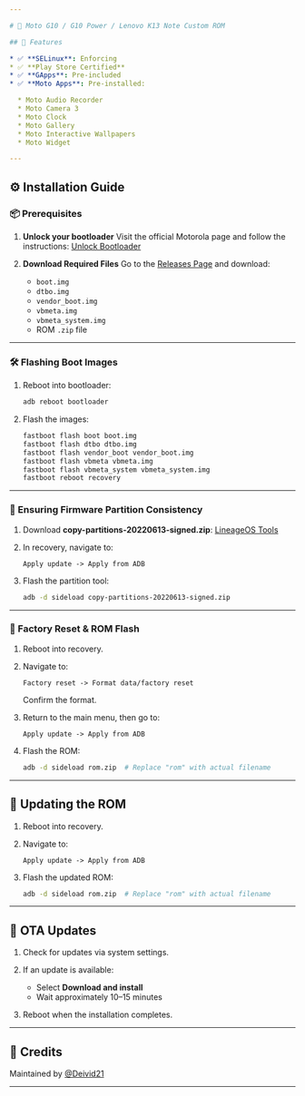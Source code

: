 ```yaml
---

# 📱 Moto G10 / G10 Power / Lenovo K13 Note Custom ROM

## 🔐 Features

* ✅ **SELinux**: Enforcing
* ✅ **Play Store Certified**
* ✅ **GApps**: Pre-included
* ✅ **Moto Apps**: Pre-installed:

  * Moto Audio Recorder
  * Moto Camera 3
  * Moto Clock
  * Moto Gallery
  * Moto Interactive Wallpapers
  * Moto Widget

---
```


## ⚙️ Installation Guide

### 📦 Prerequisites

1. **Unlock your bootloader**
   Visit the official Motorola page and follow the instructions:
   [Unlock Bootloader](https://en-us.support.motorola.com/app/standalone/bootloader/unlock-your-device-a)

2. **Download Required Files**
   Go to the [Releases Page](https://github.com/Deivid21/RELEASES/blob/main/README.md#moto-g10--g10-power--lenovo-k13-note-capri) and download:

   * `boot.img`
   * `dtbo.img`
   * `vendor_boot.img`
   * `vbmeta.img`
   * `vbmeta_system.img`
   * ROM `.zip` file

---

### 🛠️ Flashing Boot Images

1. Reboot into bootloader:

   ```bash
   adb reboot bootloader
   ```

2. Flash the images:

   ```bash
   fastboot flash boot boot.img
   fastboot flash dtbo dtbo.img
   fastboot flash vendor_boot vendor_boot.img
   fastboot flash vbmeta vbmeta.img
   fastboot flash vbmeta_system vbmeta_system.img
   fastboot reboot recovery
   ```

---

### 📁 Ensuring Firmware Partition Consistency

1. Download **copy-partitions-20220613-signed.zip**:
   [LineageOS Tools](https://mirrorbits.lineageos.org/tools/copy-partitions-20220613-signed.zip)

2. In recovery, navigate to:

   ```
   Apply update -> Apply from ADB
   ```

3. Flash the partition tool:

   ```bash
   adb -d sideload copy-partitions-20220613-signed.zip
   ```

---

### 🧹 Factory Reset & ROM Flash

1. Reboot into recovery.

2. Navigate to:

   ```
   Factory reset -> Format data/factory reset
   ```

   Confirm the format.

3. Return to the main menu, then go to:

   ```
   Apply update -> Apply from ADB
   ```

4. Flash the ROM:

   ```bash
   adb -d sideload rom.zip  # Replace "rom" with actual filename
   ```

---

## 🔄 Updating the ROM

1. Reboot into recovery.

2. Navigate to:

   ```
   Apply update -> Apply from ADB
   ```

3. Flash the updated ROM:

   ```bash
   adb -d sideload rom.zip  # Replace "rom" with actual filename
   ```

---

## 📲 OTA Updates

1. Check for updates via system settings.

2. If an update is available:

   * Select **Download and install**
   * Wait approximately 10–15 minutes

3. Reboot when the installation completes.

---

## 💬 Credits

Maintained by [@Deivid21](https://github.com/Deivid21)

---

